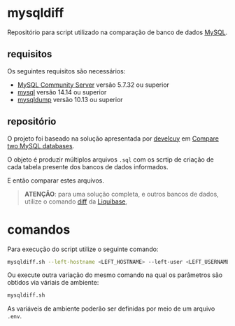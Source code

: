 # mysqldiff

Repositório para script utilizado na comparação de banco de dados [MySQL](https://www.mysql.com/).



## requisitos

Os seguintes requisitos são necessários:

- [MySQL Community Server](https://dev.mysql.com/downloads/mysql/) versão 5.7.32 ou superior
- [mysql](https://dev.mysql.com/downloads/shell/) versão 14.14 ou superior
- [mysqldump](https://dev.mysql.com/downloads/shell/) versão 10.13 ou superior



## repositório

O projeto foi baseado na solução apresentada por [develcuy](https://stackoverflow.com/users/2108644/develcuy) em [Compare two MySQL databases](https://stackoverflow.com/questions/225772/compare-two-mysql-databases#answer-10285788).

O objeto é produzir múltiplos arquivos `.sql` com os scrtip de criação de cada tabela presente dos bancos de dados informados.

E então comparar estes arquivos.

>
> **ATENÇÃO**: para uma solução completa, e outros bancos de dados, utilize o comando [diff](https://docs.liquibase.com/commands/community/diff.html) da [Liquibase](https://docs.liquibase.com/home.html),
>



# comandos

Para execução do script utilize o seguinte comando:

```bash
mysqldiff.sh --left-hostname <LEFT_HOSTNAME> --left-user <LEFT_USERNAME> --left-password <LEFT_PASSWORD> --left-database <LEFT_DATABASE> --right-hostname <RIGHT_HOSTNAME> --right-user <RIGHT_USERNAME> --right-password <RIGHT_PASSWORD> --right-database <RIGHT_DATABASE>
```

Ou execute outra variação do mesmo comando na qual os parâmetros são obtidos via váriais de ambiente:

```bash
mysqldiff.sh
```

As variáveis de ambiente poderão ser definidas por meio de um arquivo `.env`.
